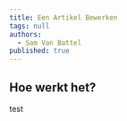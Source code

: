 ```yaml
---
title: Een Artikel Bewerken
tags: null
authors:
  - Sam Van Battel
published: true
---
```


## Hoe werkt het?

test